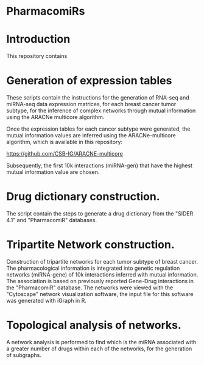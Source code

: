 # PharmacomiRs

# Introduction

This repository contains

# Generation of expression tables

These scripts contain the instructions for the generation of RNA-seq and miRNA-seq data expression matrices, for each breast cancer tumor subtype, for the inference of complex networks through mutual information using the ARACNe multicore algorithm.

Once the expression tables for each cancer subtype were generated, the mutual information values are inferred using the ARACNe-multicore algorithm, which is available in this repository: 

https://github.com/CSB-IG/ARACNE-multicore

Subsequently, the first 10k interactions (miRNA-gen) that have the highest mutual information value are chosen.




# Drug dictionary construction. 

The script contain the steps to generate a drug dictionary from the "SIDER 4.1"  and "PharmacomiR" databases.


# Tripartite Network construction. 

Construction of tripartite networks for each tumor subtype of breast cancer. The pharmacological information is integrated into genetic regulation networks (miRNA-gene) of 10k interactions inferred with mutual information. The association is based on previously reported Gene-Drug interactions in the "PharmacomiR" database. The networks were viewed with the "Cytoscape" network visualization software, the input file for this software was generated with iGraph in R.


# Topological analysis of networks. 

A network analysis is performed to find which is the miRNA associated with a greater number of drugs within each of the networks, for the generation of subgraphs.

